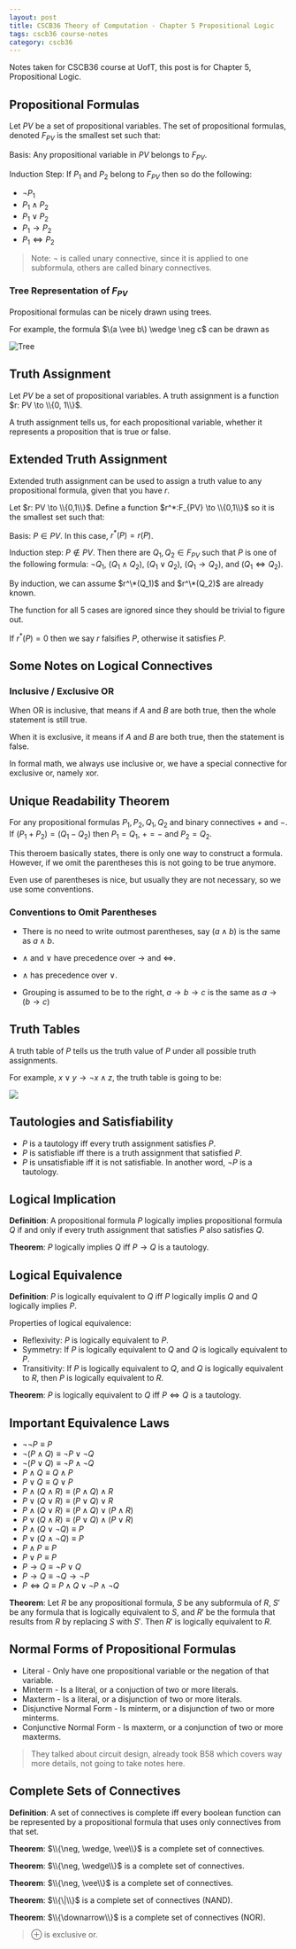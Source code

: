 ```yaml
---
layout: post
title: CSCB36 Theory of Computation - Chapter 5 Propositional Logic
tags: cscb36 course-notes
category: cscb36
---
```


Notes taken for CSCB36 course at UofT, this post is for Chapter 5, Propositional Logic.

<!--more-->

## Propositional Formulas

Let $PV$ be a set of propositional variables. The set of propositional formulas, denoted $F_{PV}$ is the smallest set such that:

Basis: Any propositional variable in $PV$ belongs to $F_{PV}$.

Induction Step: If $P_1$ and $P_2$ belong to $F_{PV}$ then so do the following:

* $\neg P_1$
* $P_1 \wedge P_2$
* $P_1 \vee P_2$
* $P_1 \to P_2$
* $P_1 \iff P_2$

> Note: $\neg$ is called unary connective, since it is applied to one subformula, others are called binary connectives.

### Tree Representation of $F_{PV}$

Propositional formulas can be nicely drawn using trees.

For example, the formula $\(a \vee b\) \wedge \neg c$ can be drawn as

![Tree](https://www.evernote.com/l/Aq2DY6PnR7hE5YEXbjpYhMppeUPxTWE4VvQB/image.png)

## Truth Assignment

Let $PV$ be a set of propositional variables. A truth assignment is a function $r: PV \to \\{0, 1\\}$.

A truth assignment tells us, for each propositional variable, whether it represents a proposition that is true or false.

## Extended Truth Assignment

Extended truth assignment can be used to assign a truth value to any propositional formula, given that you have $r$.

Let $r: PV \to \\{0,1\\}$. Define a function $r^*:F_{PV} \to \\{0,1\\}$ so it is the smallest set such that:

Basis: $P \in PV$. In this case, $r^*(P) = r(P)$.

Induction step: $P \notin PV$. Then there are $Q_1, Q_2 \in F_{PV}$ such that $P$ is one of the following formula: $\neg Q_1$, $(Q_1 \wedge Q_2)$, $(Q_1 \vee Q_2)$, $(Q_1 \to Q_2)$, and $(Q_1 \iff Q_2)$.

By induction, we can assume $r^\*(Q_1)$ and $r^\*(Q_2)$ are already known.

The function for all 5 cases are ignored since they should be trivial to figure out.

If $r^*(P) = 0$ then we say $r$ falsifies $P$, otherwise it satisfies $P$.

## Some Notes on Logical Connectives

### Inclusive / Exclusive OR

When OR is inclusive, that means if $A$ and $B$ are both true, then the whole statement is still true.

When it is exclusive, it means if $A$ and $B$ are both true, then the statement is false.

In formal math, we always use inclusive or, we have a special connective for exclusive or, namely xor.

## Unique Readability Theorem

For any propositional formulas $P_1, P_2, Q_1, Q_2$ and binary connectives $+$ and $-$. If $(P_1 + P_2) = (Q_1 - Q_2)$ then $P_1 = Q_1$, $+ = -$ and $P_2 = Q_2$.

This theroem basically states, there is only one way to construct a formula. However, if we omit the parentheses this is not going to be true anymore.

Even use of parentheses is nice, but usually they are not necessary, so we use some conventions.

### Conventions to Omit Parentheses

* There is no need to write outmost parentheses, say $(a \wedge b)$ is the same as $a \wedge b$.

* $\wedge$ and $\vee$ have precedence over $\to$ and $\iff$.

* $\wedge$ has precedence over $\vee$.

* Grouping is assumed to be to the right, $a \to b \to c$ is the same as $a \to (b \to c)$

## Truth Tables

A truth table of $P$ tells us the truth value of $P$ under all possible truth assignments.

For example, $x \vee y \to \neg x \wedge z$, the truth table is going to be:

![](https://www.evernote.com/l/Aq0DNUDHAlpOW5DOxvSrddvXRNa2T8VFCLgB/image.png)

## Tautologies and Satisfiability

* $P$ is a tautology iff every truth assignment satisfies $P$.
* $P$ is satisfiable iff there is a truth assignment that satisfied $P$.
* $P$ is unsatisfiable iff it is not satisfiable. In another word, $\neg P$ is a tautology.

## Logical Implication

**Definition**: A propositional formula $P$ logically implies propositional formula $Q$ if and only if every truth assignment that satisfies $P$ also satisfies $Q$.

**Theorem**: $P$ logically implies $Q$ iff $P \to Q$ is a tautology.

## Logical Equivalence

**Definition**: $P$ is logically equivalent to $Q$ iff $P$ logically implis $Q$ and $Q$ logically implies $P$.

Properties of logical equivalence:

* Reflexivity: $P$ is logically equivalent to $P$.
* Symmetry: If $P$ is logically equivalent to $Q$ and $Q$ is logically equivalent to $P$.
* Transitivity: If $P$ is logically equivalent to $Q$, and $Q$ is logically equivalent to $R$, then $P$ is logically equivalent to $R$.

**Theorem**: $P$ is logically equivalent to $Q$ iff $P \iff Q$ is a tautology.

## Important Equivalence Laws

* $\neg \neg P \equiv P$
* $\neg (P \wedge Q) \equiv \neg P \vee \neg Q$
* $\neg (P \vee Q) \equiv \neg P \wedge \neg Q$
* $P \wedge Q \equiv Q \wedge P$
* $P \vee Q \equiv Q \vee P$
* $P \wedge (Q \wedge R) \equiv (P \wedge Q) \wedge R$
* $P \vee (Q \vee R) \equiv (P \vee Q) \vee R$
* $P \wedge (Q \vee R) \equiv (P \wedge Q) \vee (P \wedge R)$
* $P \vee (Q \wedge R) \equiv (P \vee Q) \wedge (P \vee R)$
* $P \wedge (Q \vee \neg Q) \equiv P$
* $P \vee (Q \wedge \neg Q) \equiv P$
* $P \wedge P \equiv P$
* $P \vee P \equiv P$
* $P \to Q \equiv \neg P \vee Q$
* $P \to Q \equiv \neg Q \to \neg P$
* $P \iff Q \equiv P \wedge Q \vee \neg P \wedge \neg Q$

**Theorem**: Let $R$ be any propositional formula, $S$ be any subformula of $R$, $S'$ be any formula that is logically equivalent to $S$, and $R'$ be the formula that results from $R$ by replacing $S$ with $S'$. Then $R'$ is logically equivalent to $R$.

## Normal Forms of Propositional Formulas

* Literal - Only have one propositional variable or the negation of that variable.
* Minterm - Is a literal, or a conjuction of two or more literals.
* Maxterm - Is a literal, or a disjunction of two or more literals.
* Disjunctive Normal Form - Is minterm, or a disjunction of two or more minterms.
* Conjunctive Normal Form - Is maxterm, or a conjunction of two or more maxterms.

> They talked about circuit design, already took B58 which covers way more details, not going to take notes here.

## Complete Sets of Connectives

**Definition**: A set of connectives is complete iff every boolean function can be represented by a propositional formula that uses only connectives from that set.

**Theorem**: $\\{\neg, \wedge, \vee\\}$ is a complete set of connectives.

**Theorem**: $\\{\neg, \wedge\\}$ is a complete set of connectives.

**Theorem**: $\\{\neg, \vee\\}$ is a complete set of connectives.

**Theorem**: $\\{\|\\}$ is a complete set of connectives (NAND).

**Theorem**: $\\{\downarrow\\}$ is a complete set of connectives (NOR).

> $\oplus$ is exclusive or.
